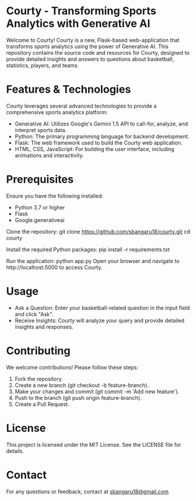 # Courty - Transforming Sports Analytics with Generative AI

Welcome to Courty! Courty is a new, Flask-based web-application that transforms sports analytics using the power of Generative AI. This repository contains the source code and resources for Courty, designed to provide detailed insights and answers to questions about basketball, statistics, players, and teams.

# Features & Technologies

Courty leverages several advanced technologies to provide a comprehensive sports analytics platform:

- Generative AI: Utilizes Google's Gemini 1.5 API to call-for, analyze, and interpret sports data.
- Python: The primary programming language for backend development.
- Flask: The web framework used to build the Courty web application.
- HTML, CSS, JavaScript: For building the user interface, including animations and interactivity.

# Prerequisites

Ensure you have the following installed:
- Python 3.7 or higher
- Flask
- Google.generativeai

Clone the repository:
  git clone https://github.com/sbangaru18/courty.git
  cd courty

Install the required Python packages:
  pip install -r requirements.txt

Run the application:
  python app.py
  Open your browser and navigate to http://localhost:5000 to access Courty.

# Usage

- Ask a Question: Enter your basketball-related question in the input field and click "Ask".
- Receive Insights: Courty will analyze your query and provide detailed insights and responses.

# Contributing

We welcome contributions! Please follow these steps:

1. Fork the repository.
2. Create a new branch (git checkout -b feature-branch).
3. Make your changes and commit (git commit -m 'Add new feature').
4. Push to the branch (git push origin feature-branch).
5. Create a Pull Request.

# License

This project is licensed under the MIT License. See the LICENSE file for details.

# Contact

For any questions or feedback, contact at sbangaru18@gmail.com
